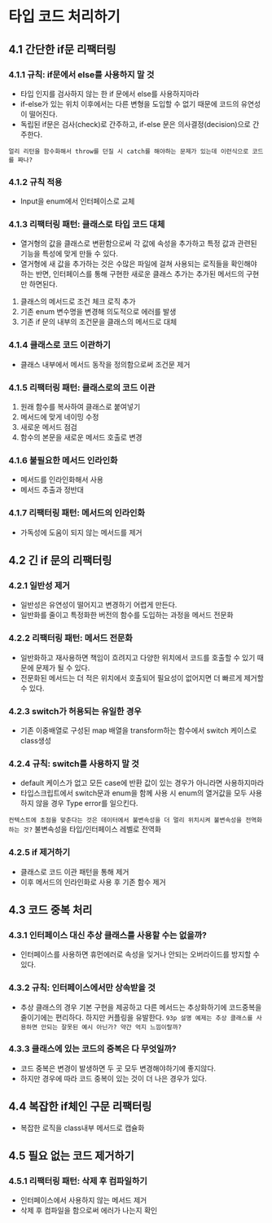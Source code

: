 # 타입 코드 처리하기

## 4.1 간단한 if문 리팩터링

### 4.1.1 규칙: if문에서 else를 사용하지 말 것

- 타입 인지를 검사하지 않는 한 if 문에서 else를 사용하지마라
- if-else가 있는 위치 이후에서는 다른 변형을 도입할 수 없기 때문에 코드의 유연성이 떨어진다.
- 독립된 if문은 검사(check)로 간주하고, if-else 문은 의사결정(decision)으로 간주한다.

`얼리 리턴을 함수화해서 throw를 던질 시 catch를 해야하는 문제가 있는데 이런식으로 코드를 짜나?`

### 4.1.2 규칙 적용

- Input을 enum에서 인터페이스로 교체

### 4.1.3 리팩터링 패턴: 클래스로 타입 코드 대체

- 열거형의 값을 클래스로 변환함으로써 각 값에 속성을 추가하고 특정 값과 관련된 기능을 특성에 맞게 만들 수 있다.
- 열거형에 새 값을 추가하는 것은 수많은 파일에 걸쳐 사용되는 로직들을 확인해야 하는 반면, 인터페이스를 통해 구현한 새로운 클래스 추가는 추가된 메서드의 구현만 하면된다.

1. 클래스의 메서드로 조건 체크 로직 추가
2. 기존 enum 변수명을 변경해 의도적으로 에러를 발생
3. 기존 if 문의 내부의 조건문을 클래스의 메서드로 대체

### 4.1.4 클래스로 코드 이관하기

- 클래스 내부에서 메서드 동작을 정의함으로써 조건문 제거

### 4.1.5 리팩터링 패턴: 클래스로의 코드 이관

1. 원래 함수를 복사하여 클래스로 붙여넣기
2. 메서드에 맞게 네이밍 수정
3. 새로운 메서드 점검
4. 함수의 본문을 새로운 메서드 호출로 변경

### 4.1.6 불필요한 메서드 인라인화

- 메서드를 인라인화해서 사용
- 메서드 추출과 정반대

### 4.1.7 리팩터링 패턴: 메서드의 인라인화

- 가독성에 도움이 되지 않는 메서드를 제거

## 4.2 긴 if 문의 리팩터링

### 4.2.1 일반성 제거

- 일반성은 유연성이 떨어지고 변경하기 어렵게 만든다.
- 일반화를 줄이고 특정화한 버전의 함수를 도입하는 과정을 메서드 전문화

### 4.2.2 리팩터링 패턴: 메서드 전문화

- 일반화하고 재사용하면 책임이 흐려지고 다양한 위치에서 코드를 호출할 수 있기 때문에 문제가 될 수 있다.
- 전문화된 메서드는 더 적은 위치에서 호출되어 필요성이 없어지면 더 빠르게 제거할 수 있다.

### 4.2.3 switch가 허용되는 유일한 경우

- 기존 이중배열로 구성된 map 배열을 transform하는 함수에서 switch 케이스로 class생성

### 4.2.4 규칙: switch를 사용하지 말 것

- default 케이스가 없고 모든 case에 반환 값이 있는 경우가 아니라면 사용하지마라
- 타입스크립트에서 switch문과 enum을 함께 사용 시 enum의 열거값을 모두 사용하지 않을 경우 Type error를 일으킨다.

`컨텍스트에 초점을 맞춘다는 것은 데이터에서 불변속성을 더 멀리 위치시켜 불변속성을 전역화 하는 것?` 불변속성을 타입/인터페이스 레벨로 전역화

### 4.2.5 if 제거하기

- 클래스로 코드 이관 패턴을 통해 제거
- 이후 메서드의 인라인화로 사용 후 기존 함수 제거

## 4.3 코드 중복 처리

### 4.3.1 인터페이스 대신 추상 클래스를 사용할 수는 없을까?

- 인터페이스를 사용하면 휴먼에러로 속성을 잊거나 안되는 오버라이드를 방지할 수 있다.

### 4.3.2 규칙: 인터페이스에서만 상속받을 것

- 추상 클래스의 경우 기본 구현을 제공하고 다른 메서드는 추상화하기에 코드중복을 줄이기에는 편리하다. 하지만 커플링을 유발한다.
  `93p 설명 예제는 추상 클래스를 사용하면 안되는 잘못된 예시 아닌가? 약간 억지 느낌이랄까?`

### 4.3.3 클래스에 있는 코드의 중복은 다 무엇일까?

- 코드 중복은 변경이 발생하면 두 곳 모두 변경해야하기에 좋지않다.
- 하지만 경우에 따라 코드 중복이 있는 것이 더 나은 경우가 있다.

## 4.4 복잡한 if체인 구문 리팩터링

- 복잡한 로직을 class내부 메서드로 캡슐화

## 4.5 필요 없는 코드 제거하기

### 4.5.1 리팩터링 패턴: 삭제 후 컴파일하기

- 인터페이스에서 사용하지 않는 메서드 제거
- 삭제 후 컴파일을 함으로써 에러가 나는지 확인
